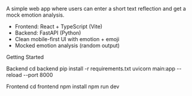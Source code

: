 A simple web app where users can enter a short text reflection and get a mock emotion analysis.


- Frontend: React + TypeScript (Vite)
- Backend: FastAPI (Python)
- Clean mobile-first UI with emotion + emoji
- Mocked emotion analysis (random output)

Getting Started

Backend 
cd backend
pip install -r requirements.txt
uvicorn main:app --reload --port 8000

Frontend 
cd frontend
npm install
npm run dev
